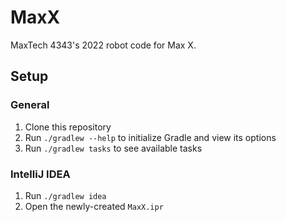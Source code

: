 # MaxX

MaxTech 4343's 2022 robot code for Max X.

## Setup

### General

 1. Clone this repository
 2. Run `./gradlew --help` to initialize Gradle and view its options
 3. Run `./gradlew tasks` to see available tasks

### IntelliJ IDEA

 1. Run `./gradlew idea`
 2. Open the newly-created `MaxX.ipr`
